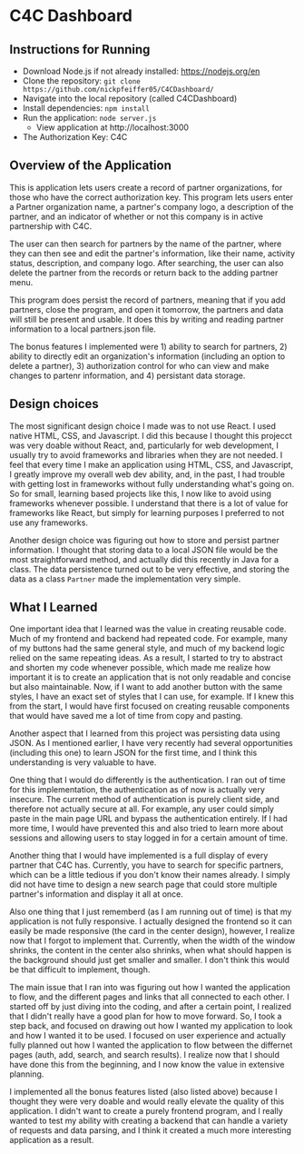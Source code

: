 # C4C Dashboard

## Instructions for Running
- Download Node.js if not already installed: https://nodejs.org/en
- Clone the repository: `git clone https://github.com/nickpfeiffer05/C4CDashboard/`
- Navigate into the local repository (called C4CDashboard)
- Install dependencies: `npm install`
- Run the application: `node server.js`
    - View application at http://localhost:3000
- The Authorization Key: C4C


## Overview of the Application 
This is application lets users create a record of partner organizations, for those who have the correct authorization key. This program lets users enter a Partner organization name, a partner's company logo, a description of the partner, and an indicator of whether or not this company is in active partnership with C4C. 

The user can then search for partners by the name of the partner, where they can then see and edit the partner's information, like their name, activity status, description, and company logo. After searching, the user can also delete the partner from the records or return back to the adding partner menu. 

This program does persist the record of partners, meaning that if you add partners, close the program, and open it tomorrow, the partners and data will still be present and usable. It does this by writing and reading partner information to a local partners.json file. 

The bonus features I implemented were 1) ability to search for partners, 2) ability to directly edit an organization's information (including an option to delete a partner), 3) authorization control for who can view and make changes to partenr information, and 4) persistant data storage.


## Design choices 
The most significant design choice I made was to not use React. I used native HTML, CSS, and Javascript. I did this because I thought this projecct was very doable without React, and, particularly for web development, I usually try to avoid frameworks and libraries when they are not needed. I feel that every time I make an application using HTML, CSS, and Javascript, I greatly improve my overall web dev ability, and, in the past, I had trouble with getting lost in frameworks without fully understanding what's going on. So for small, learning based projects like this, I now like to avoid using frameworks whenever possible. I understand that there is a lot of value for frameworks like React, but simply for learning purposes I preferred to not use any frameworks. 

Another design choice was figuring out how to store and persist partner information. I thought that storing data to a local JSON file would be the most straightforward method, and actually did this recently in Java for a class. The data persistence turned out to be very effective, and storing the data as a class `Partner` made the implementation very simple. 


## What I Learned
One important idea that I learned was the value in creating reusable code. Much of my frontend and backend had repeated code. For example, many of my buttons had the same general style, and much of my backend logic relied on the same repeating ideas. As a result, I started to try to abstract and shorten my code whenever possible, which made me realize how important it is to create an application that is not only readable and concise but also maintainable. Now, if I want to add another button with the same styles, I have an exact set of styles that I can use, for example. If I knew this from the start, I would have first focused on creating reusable components that would have saved me a lot of time from copy and pasting. 

Another aspect that I learned from this project was persisting data using JSON. As I mentioned earlier, I have very recently had several opportunities (including this one) to learn JSON for the first time, and I think this understanding is very valuable to have. 

One thing that I would do differently is the authentication. I ran out of time for this implementation, the authentication as of now is actually very insecure. The current method of authentication is purely client side, and therefore not actually secure at all. For example, any user could simply paste in the main page URL and bypass the authentication entirely. If I had more time, I would have prevented this and also tried to learn more about sessions and allowing users to stay logged in for a certain amount of time.

Another thing that I would have implemented is a full display of every partner that C4C has. Currently, you have to search for specific partners, which can be a little tedious if you don't know their names already. I simply did not have time to design a new search page that could store multiple partner's information and display it all at once. 

Also one thing that I just rememberd (as I am running out of time) is that my application is not fully responsive. I actually designed the frontend so it can easily be made responsive (the card in the center design), however, I realize now that I forgot to implement that. Currently, when the width of the window shrinks, the content in the center also shrinks, when what should happen is the background should just get smaller and smaller. I don't think this would be that difficult to implement, though.

The main issue that I ran into was figuring out how I wanted the application to flow, and the different pages and links that all connected to each other. I started off by just diving into the coding, and after a certain point, I realized that I didn't really have a good plan for how to move forward. So, I took a step back, and focused on drawing out how I wanted my application to look and how I wanted it to be used. I focused on user experience and actually fully planned out how I wanted the application to flow between the differnet pages (auth, add, search, and search results). I realize now that I should have done this from the beginning, and I now know the value in extensive planning. 

I implemented all the bonus features listed (also listed above) because I thought they were very doable and would really elevate the quality of this application. I didn't want to create a purely frontend program, and I really wanted to test my ability with creating a backend that can handle a variety of requests and data parsing, and I think it created a much more interesting application as a result. 
